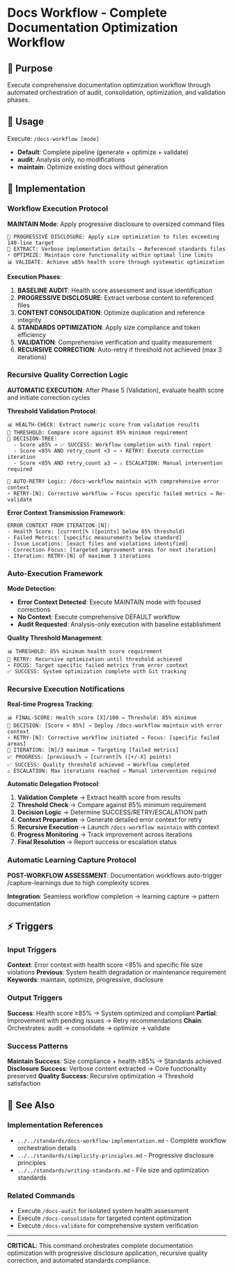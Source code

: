 # Docs Workflow - Complete Documentation Optimization Workflow

## 🎯 Purpose
Execute comprehensive documentation optimization workflow through automated orchestration of audit, consolidation, optimization, and validation phases.

## 🚀 Usage
Execute: `/docs-workflow [mode]`
- **Default**: Complete pipeline (generate + optimize + validate)
- **audit**: Analysis only, no modifications
- **maintain**: Optimize existing docs without generation

## 🔧 Implementation

### Workflow Execution Protocol
**MAINTAIN Mode**: Apply progressive disclosure to oversized command files
```
🔧 PROGRESSIVE DISCLOSURE: Apply size optimization to files exceeding 140-line target
📏 EXTRACT: Verbose implementation details → Referenced standards files
⚡ OPTIMIZE: Maintain core functionality within optimal line limits
📊 VALIDATE: Achieve ≥85% health score through systematic optimization
```

**Execution Phases**:
1. **BASELINE AUDIT**: Health score assessment and issue identification
2. **PROGRESSIVE DISCLOSURE**: Extract verbose content to referenced files  
3. **CONTENT CONSOLIDATION**: Optimize duplication and reference integrity
4. **STANDARDS OPTIMIZATION**: Apply size compliance and token efficiency
5. **VALIDATION**: Comprehensive verification and quality measurement
6. **RECURSIVE CORRECTION**: Auto-retry if threshold not achieved (max 3 iterations)

### Recursive Quality Correction Logic
**AUTOMATIC EXECUTION**: After Phase 5 (Validation), evaluate health score and initiate correction cycles

**Threshold Validation Protocol**:
```
📊 HEALTH-CHECK: Extract numeric score from validation results
🎯 THRESHOLD: Compare score against 85% minimum requirement
🔄 DECISION-TREE:
  - Score ≥85% → ✅ SUCCESS: Workflow completion with final report
  - Score <85% AND retry_count <3 → ⚡ RETRY: Execute correction iteration
  - Score <85% AND retry_count ≥3 → ⚠️ ESCALATION: Manual intervention required

🧠 AUTO-RETRY Logic: /docs-workflow maintain with comprehensive error context
⚡ RETRY-[N]: Corrective workflow → Focus specific failed metrics → Re-validate
```

**Error Context Transmission Framework**:
```
ERROR CONTEXT FROM ITERATION-[N]:
- Health Score: [current]% ([points] below 85% threshold)  
- Failed Metrics: [specific measurements below standard]
- Issue Locations: [exact files and violations identified]
- Correction Focus: [targeted improvement areas for next iteration]
- Iteration: RETRY-[N] of maximum 3 iterations
```

### Auto-Execution Framework
**Mode Detection**:
- **Error Context Detected**: Execute MAINTAIN mode with focused corrections
- **No Context**: Execute comprehensive DEFAULT workflow
- **Audit Requested**: Analysis-only execution with baseline establishment

**Quality Threshold Management**:
```
📊 THRESHOLD: 85% minimum health score requirement
🔄 RETRY: Recursive optimization until threshold achieved
⚡ FOCUS: Target specific failed metrics from error context
✅ SUCCESS: System optimization complete with Git tracking
```

### Recursive Execution Notifications
**Real-time Progress Tracking**:
```
📊 FINAL-SCORE: Health score [X]/100 → Threshold: 85% minimum
🔄 DECISION: [Score < 85%] → Deploy /docs-workflow maintain with error context
⚡ RETRY-[N]: Corrective workflow initiated → Focus: [specific failed areas]
🎯 ITERATION: [N]/3 maximum → Targeting [failed metrics]
📈 PROGRESS: [previous]% → [current]% ([+/-X] points)
✅ SUCCESS: Quality threshold achieved → Workflow completed
⚠️ ESCALATION: Max iterations reached → Manual intervention required
```

**Automatic Delegation Protocol**:
1. **Validation Complete** → Extract health score from results
2. **Threshold Check** → Compare against 85% minimum requirement  
3. **Decision Logic** → Determine SUCCESS/RETRY/ESCALATION path
4. **Context Preparation** → Generate detailed error context for retry
5. **Recursive Execution** → Launch `/docs-workflow maintain` with context
6. **Progress Monitoring** → Track improvement across iterations
7. **Final Resolution** → Report success or escalation status

### Automatic Learning Capture Protocol
**POST-WORKFLOW ASSESSMENT**: Documentation workflows auto-trigger /capture-learnings due to high complexity scores

**Integration**: Seamless workflow completion → learning capture → pattern documentation

## ⚡ Triggers

### Input Triggers
**Context**: Error context with health score <85% and specific file size violations
**Previous**: System health degradation or maintenance requirement
**Keywords**: maintain, optimize, progressive, disclosure

### Output Triggers  
**Success**: Health score ≥85% → System optimized and compliant
**Partial**: Improvement with pending issues → Retry recommendations
**Chain**: Orchestrates: audit → consolidate → optimize → validate

### Success Patterns
**Maintain Success**: Size compliance + health ≥85% → Standards achieved
**Disclosure Success**: Verbose content extracted → Core functionality preserved
**Quality Success**: Recursive optimization → Threshold satisfaction

## 🔗 See Also

### Implementation References
- `../../standards/docs-workflow-implementation.md` - Complete workflow orchestration details
- `../../standards/simplicity-principles.md` - Progressive disclosure principles
- `../../standards/writing-standards.md` - File size and optimization standards

### Related Commands
- Execute `/docs-audit` for isolated system health assessment
- Execute `/docs-consolidate` for targeted content optimization
- Execute `/docs-validate` for comprehensive system verification

---

**CRITICAL**: This command orchestrates complete documentation optimization with progressive disclosure application, recursive quality correction, and automated standards compliance.